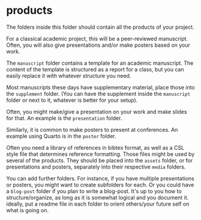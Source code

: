 # products

The folders inside this folder should contain all the products of your project.

For a classical academic project, this will be a peer-reviewed manuscript. Often, you will also give presentations and/or make posters based on your work.

The `manuscript` folder contains a template for an academic manuscript. The content of the template is structured as a report for a class, but you can easily replace it with whatever structure you need.

Most manuscripts these days have supplementary material, place those into the `supplement` folder. (You can have the supplement inside the `manuscript` folder or next to it, whatever is better for your setup).

Often, you might make/give a presentation on your work and make slides for that. An example is the `presentation` folder. 

Similarly, it is common to make posters to present at conferences. An example using Quarto is in the `poster` folder.

Often you need a library of references in bibtex format, as well as a CSL style file that determines reference formatting. Those files might be used by several of the products. They should be placed into the `assets` folder, or for presentations and posters, separately into their respective `media` folders.

You can add further folders. For instance, if you have multiple presentations or posters, you might want to create subfolders for each. 
Or you could have a `blog-post` folder if you plan to write a blog-post. It's up to you how to structure/organize, as long as it is somewhat logical and you document it. ideally, put a readme file in each folder to orient others/your future self on what is going on.  

